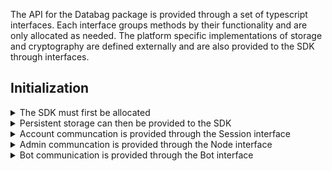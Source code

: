 The API for the Databag package is provided through a set of typescript interfaces. Each interface groups methods by their functionality and are only allocated as needed. The platform specific implementations of storage and cryptography are defined externally and are also provided to the SDK through interfaces.

## Initialization

<details>
  <summary>The SDK must first be allocated</summary><br>
  
```DatabacgClientSDK(crypto: Crypto | null, log?: Logging)```
</details>

<details>
  <summary>Persistent storage can then be provided to the SDK</summary><br>
  
Mobile apps typically use the SqlStore interface allowing for offline use cases where most of the relational data is stored

```initOfflineStore(sql: SqlStore): Promise<Session | null>```

Browser apps typically use the WebStore interface where minimal session data is stored

```initOnlineStore(web: WebStore): Promise<Session | null>```
</details>

<details>
  <summary>Account communcation is provided through the Session interface</summary><br>

login provides a Session through an account login

```login(handle: string, password: string, node: string, secure: boolean, mfaCode: string | null, params: SessionParams): Promise<Session>```

access provides a Session through token access to an account when password is forgotten

```access(node: string, secure: boolean, token: string, params: SessionParams): Promise<Session>```

create provides a Session to a newly created account

```create(handle: string, password: string, node: string, secure: boolean, token: string | null, params: SessionParams): Promise<Session>```

available returns the number of accounts that can be publically created

```available(node: string, secure: boolean): Promise<number>```

username returns whether the username is available for account creation

```username(name: string, token: string, node: string, secure: boolean): Promise<boolean>```

logout releases the Session interface

```logout(session: Session, all: boolean): Promise<void>```
</details>

<details>
  <summary>Admin communcation is provided through the Node interface</summary><br>

configure allocates the Node interface for the server

```configure(node: string, secure: boolean, token: string, mfaCode: string | null): Promise<Node>```
</details>

<details>
  <summary>Bot communication is provided through the Bot interface</summary><br>

automate allocates the Bot interface for ia specific communication channel

```automate(node: string, secure: boolean, token: string): Promise<Bot>```
</details>
